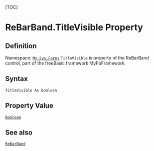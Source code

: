 [TOC]
# ReBarBand.TitleVisible Property

## Definition
Namespace: [`My.Sys.Forms`](My.Sys.Forms.md)
`TitleVisible` is property of the ReBarBand control, part of the freeBasic framework MyFbFramework.
## Syntax
```freeBasic
TitleVisible As Boolean
```
## Property Value
[`Boolean`]("https://www.freebasic.net/wiki/KeyPgBoolean")
## See also
[`ReBarBand`](ReBarBand.md)
